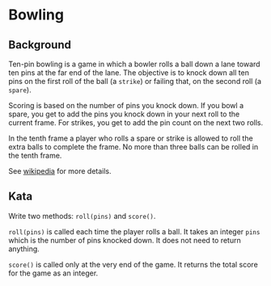 # Bowling

## Background
Ten-pin bowling is a game in which a bowler rolls a ball down a lane toward
ten pins at the far end of the lane.
The objective is to knock down all ten pins on the first roll of the ball (a `strike`) 
or failing that, on the second roll (a `spare`).


Scoring is based on the number of pins you knock down. 
If you bowl a spare, you get to add the pins you knock down in your next roll to the current frame.
For strikes, you get to add the pin count on the next two rolls.

In the tenth frame a player who rolls a spare or strike is allowed to roll 
the extra balls to complete the frame. 
No more than three balls can be rolled in the tenth frame.

See [wikipedia](https://en.wikipedia.org/wiki/Ten-pin_bowling) for more details.

## Kata
Write two methods: `roll(pins)` and `score()`.

`roll(pins)` is called each time the player rolls a ball.
It takes an integer `pins` which is the number of pins knocked down.
It does not need to return anything.

`score()` is called only at the very end of the game.
It returns the total score for the game as an integer.
